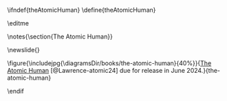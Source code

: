 \ifndef{theAtomicHuman}
\define{theAtomicHuman}

\editme

\notes{\section{The Atomic Human}}

\newslide{}

\figure{\includejpg{\diagramsDir/books/the-atomic-human}{40%}}{[The Atomic Human](https://www.amazon.co.uk/dp/B0CGZHBSLL) [@Lawrence-atomic24] due for release in June 2024.}{the-atomic-human}


\endif
